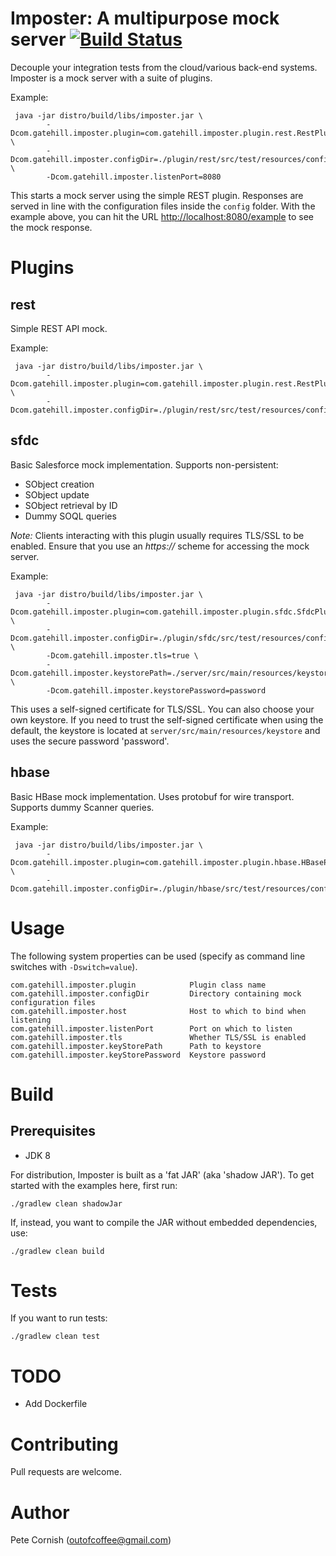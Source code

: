 # Imposter: A multipurpose mock server [![Build Status](https://travis-ci.org/outofcoffee/imposter.svg?branch=master)](https://travis-ci.org/outofcoffee/imposter)

Decouple your integration tests from the cloud/various back-end systems. Imposter is a mock server with a suite of plugins. 

Example:

     java -jar distro/build/libs/imposter.jar \
            -Dcom.gatehill.imposter.plugin=com.gatehill.imposter.plugin.rest.RestPluginImpl \
            -Dcom.gatehill.imposter.configDir=./plugin/rest/src/test/resources/config \
            -Dcom.gatehill.imposter.listenPort=8080

This starts a mock server using the simple REST plugin. Responses are served in line with the configuration files
inside the `config` folder. With the example above, you can hit the URL
[http://localhost:8080/example](http://localhost:8080/example) to see the mock response.

# Plugins

## rest

Simple REST API mock.

Example:

     java -jar distro/build/libs/imposter.jar \
            -Dcom.gatehill.imposter.plugin=com.gatehill.imposter.plugin.rest.RestPluginImpl \
            -Dcom.gatehill.imposter.configDir=./plugin/rest/src/test/resources/config

## sfdc

Basic Salesforce mock implementation. Supports non-persistent:

* SObject creation
* SObject update
* SObject retrieval by ID
* Dummy SOQL queries

_Note:_ Clients interacting with this plugin usually requires TLS/SSL to be enabled. 
Ensure that you use an _https://_ scheme for accessing the mock server.

Example:

     java -jar distro/build/libs/imposter.jar \
            -Dcom.gatehill.imposter.plugin=com.gatehill.imposter.plugin.sfdc.SfdcPluginImpl \
            -Dcom.gatehill.imposter.configDir=./plugin/sfdc/src/test/resources/config \
            -Dcom.gatehill.imposter.tls=true \
            -Dcom.gatehill.imposter.keystorePath=./server/src/main/resources/keystore/ssl.jks \
            -Dcom.gatehill.imposter.keystorePassword=password

This uses a self-signed certificate for TLS/SSL. You can also choose your own keystore.
If you need to trust the self-signed certificate when using the default, the keystore is located at
`server/src/main/resources/keystore` and uses the secure password 'password'.

## hbase

Basic HBase mock implementation. Uses protobuf for wire transport. Supports dummy Scanner queries.

Example:

     java -jar distro/build/libs/imposter.jar \
            -Dcom.gatehill.imposter.plugin=com.gatehill.imposter.plugin.hbase.HBasePluginImpl \
            -Dcom.gatehill.imposter.configDir=./plugin/hbase/src/test/resources/config

# Usage

The following system properties can be used (specify as command line switches with `-Dswitch=value`). 

    com.gatehill.imposter.plugin            Plugin class name
    com.gatehill.imposter.configDir         Directory containing mock configuration files
    com.gatehill.imposter.host              Host to which to bind when listening
    com.gatehill.imposter.listenPort        Port on which to listen
    com.gatehill.imposter.tls               Whether TLS/SSL is enabled
    com.gatehill.imposter.keyStorePath      Path to keystore
    com.gatehill.imposter.keyStorePassword  Keystore password

# Build

## Prerequisites

* JDK 8

For distribution, Imposter is built as a 'fat JAR' (aka 'shadow JAR'). To get started with the examples here, first run:

    ./gradlew clean shadowJar

If, instead, you want to compile the JAR without embedded dependencies, use:

    ./gradlew clean build

# Tests

If you want to run tests:

    ./gradlew clean test

# TODO

* Add Dockerfile

# Contributing

Pull requests are welcome.

# Author

Pete Cornish (outofcoffee@gmail.com)
